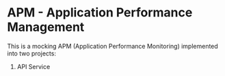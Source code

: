 # APM - Application Performance Management

This is a mocking APM (Application Performance Monitoring) implemented into two projects: 

1) API Service

